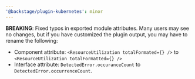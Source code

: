 ```yaml
---
'@backstage/plugin-kubernetes': minor
---
```


**BREAKING**: Fixed typos in exported module attributes. Many users may see no changes, but if you have customized the plugin output, you may have to rename the following:

- Component attribute: `<ResourceUtilization totalFormated={} />` to `<ResourceUtilization totalFormatted={} />`
- Interface attribute: `DetectedError.occuranceCount` to `DetectedError.occurrenceCount`.

